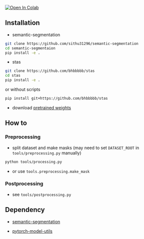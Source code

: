<a href="https://colab.research.google.com/github/bhbbbbb/stas/blob/master/stas.ipynb"><img src="https://colab.research.google.com/assets/colab-badge.svg" alt="Open In Colab"></a>
</div>

## Installation

- semantic-segmentation

```sh
git clone https://github.com/sithu31296/semantic-segmentation
cd semantic-segmentaion
pip install -e .
```

- stas

```sh
git clone https://github.com/bhbbbbb/stas
cd stas
pip install -e .
```

or without scripts

```sh
pip install git+https://github.com/bhbbbbb/stas
```


- download [pretrained weights](https://drive.google.com/drive/folders/1b7bwrInTW4VLEm27YawHOAMSMikga2Ia)


## How to

### Preprocessing

- split dataset and make masks (may need to set `DATASET_ROOT` in `tools/preprocessing.py` manually)

```sh
python tools/processing.py
```

- or use `tools.preprocessing.make_mask`

### Postprocessing

- see `tools/postprocessing.py`


## Dependency

- [semantic-segmentation](https://github.com/sithu31296/semantic-segmentation)

- [pytorch-model-utils](https://github.com/bhbbbbb/pytorch-model-utils)
